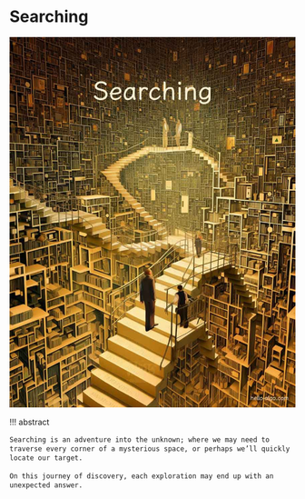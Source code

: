 # Searching

![Searching](../assets/covers/chapter_searching.jpg)

!!! abstract

    Searching is an adventure into the unknown; where we may need to traverse every corner of a mysterious space, or perhaps we’ll quickly locate our target.
    
    On this journey of discovery, each exploration may end up with an unexpected answer.

